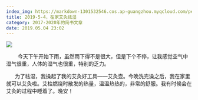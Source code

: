 ```yaml
---
index_img: https://markdown-1301532546.cos.ap-guangzhou.myqcloud.com/peipei_blog/20210921145004.jpeg
title: 2019-5-4，在家艾灸祛湿
category: 2017-2020年的简书文章
date: 2019.05.04 23:02
---
```


![](https://markdown-1301532546.cos.ap-guangzhou.myqcloud.com/peipei_blog/20210921145004.jpeg)  



        今天下午开始下雨，虽然雨下得不是很大，但是下个不停，让我感觉空气中湿气很重，人体的湿气也很重，特别的乏力。  

      为了祛湿，我操起了我的艾灸好工具——艾灸壶。今晚洗完澡之后，我在家里就可以艾灸啦。艾柱燃烧时散发的热量，温温热热的，非常的舒服。我有时候会在艾灸的过程中睡着了。晚安！